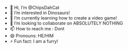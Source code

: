 - 👋 Hi, I’m @ChipsDahCat
- 👀 I’m interested in Dinosaurs!
- 🌱 I’m currently learning how to create a video game!
- 💞️ I’m looking to collaborate on ABSOLUTELY NOTHING
- 📫 How to reach me : Dont
- 😄 Pronouns: HE/HIM
- ⚡ Fun fact: I am a furry!

<!---
ChipsDahCat/ChipsDahCat is a ✨ special ✨ repository because its `README.md` (this file) appears on your GitHub profile.
You can click the Preview link to take a look at your changes.
--->
